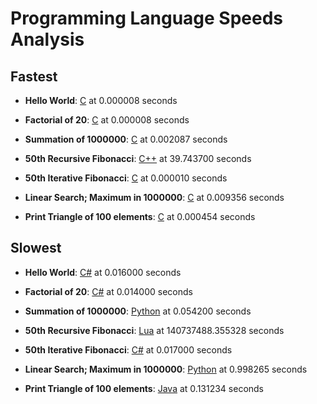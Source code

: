 # Programming Language Speeds Analysis

## Fastest

- **Hello World**: <u>C</u> at 0.000008 seconds

- **Factorial of 20**: <u>C</u> at 0.000008 seconds

- **Summation of 1000000**: <u>C</u> at 0.002087 seconds

- **50th Recursive Fibonacci**: <u>C++</u> at 39.743700 seconds

- **50th Iterative Fibonacci**: <u>C</u> at 0.000010 seconds

- **Linear Search; Maximum in 1000000**: <u>C</u> at 0.009356 seconds

- **Print Triangle of 100 elements**: <u>C</u> at 0.000454 seconds

## Slowest

- **Hello World**: <u>C#</u> at 0.016000 seconds

- **Factorial of 20**: <u>C#</u> at 0.014000 seconds

- **Summation of 1000000**: <u>Python</u> at 0.054200 seconds

- **50th Recursive Fibonacci**: <u>Lua</u> at 140737488.355328 seconds

- **50th Iterative Fibonacci**: <u>C#</u> at 0.017000 seconds

- **Linear Search; Maximum in 1000000**: <u>Python</u> at 0.998265 seconds

- **Print Triangle of 100 elements**: <u>Java</u> at 0.131234 seconds


